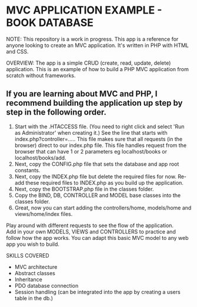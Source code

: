 # MVC APPLICATION EXAMPLE - BOOK DATABASE

NOTE: This repository is a work in progress. 
This app is a reference for anyone looking to create an MVC application.  It's written in PHP with HTML and CSS.

OVERVIEW:
The app is a simple CRUD (create, read, update, delete) application.
This is an example of how to build a PHP MVC application from scratch without frameworks.

## If you are learning about MVC and PHP, I recommend building the application up step by step in the following order.

1. Start with the .HTACCESS file. (You need to right click and select 'Run as Administrator' when creating it.)
See the line that starts with index.php?controller=..... This file makes sure that all requests (in the browser) direct to our index.php file. 
This file handles request from the browser that can have 1 or 2 parameters eg localhost/books or localhost/books/add.
2. Next, copy the CONFIG.php file that sets the database and app root constants.
3. Next, copy the INDEX.php file but delete the required files for now.  Re-add these required files to INDEX.php as you build up the application.
4. Next, copy the BOOTSTRAP.php file in the classes folder.
5. Copy the BIND, DB, CONTROLLER and MODEL base classes into the classes folder.
6. Great, now you can start adding the controllers/home, models/home and views/home/index files. 

Play around with different requests to see the flow of the application.  
Add in your own MODELS, VIEWS and CONTROLLERS to practice and follow how the app works. 
You can adapt this basic MVC model to any web app you wish to build.

SKILLS COVERED
* MVC architecture
* Abstract classes
* Inheritance
* PDO database connection
* Session handling (can be integrated into the app by creating a users table in the db.)